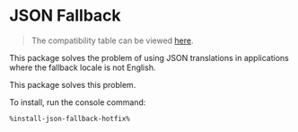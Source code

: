 # JSON Fallback

> The compatibility table can be viewed [here](release-notes.md#json-fallback).

This package solves the problem of using JSON translations in applications where the fallback locale is not English.

<include from="snippets-library.topic" element-id="json-fallback-doesnt-allow"/>

This package solves this problem.

To install, run the console command:

```Bash
%install-json-fallback-hotfix%
```
